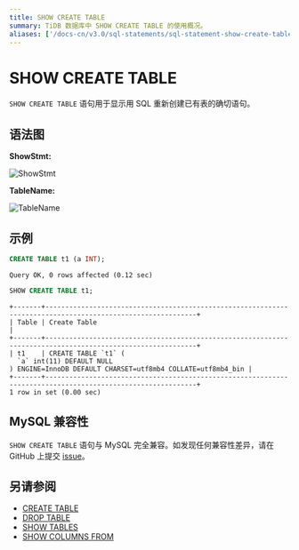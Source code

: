 ```yaml
---
title: SHOW CREATE TABLE
summary: TiDB 数据库中 SHOW CREATE TABLE 的使用概况。
aliases: ['/docs-cn/v3.0/sql-statements/sql-statement-show-create-table/','/docs-cn/v3.0/reference/sql/statements/show-create-table/']
---
```


# SHOW CREATE TABLE

`SHOW CREATE TABLE` 语句用于显示用 SQL 重新创建已有表的确切语句。

## 语法图

**ShowStmt:**

![ShowStmt](https://download.pingcap.com/images/docs-cn/sqlgram/ShowStmt.png)

**TableName:**

![TableName](https://download.pingcap.com/images/docs-cn/sqlgram/TableName.png)

## 示例


```sql
CREATE TABLE t1 (a INT);
```

```
Query OK, 0 rows affected (0.12 sec)
```


```sql
SHOW CREATE TABLE t1;
```

```
+-------+------------------------------------------------------------------------------------------------------------+
| Table | Create Table                                                                                               |
+-------+------------------------------------------------------------------------------------------------------------+
| t1    | CREATE TABLE `t1` (
  `a` int(11) DEFAULT NULL
) ENGINE=InnoDB DEFAULT CHARSET=utf8mb4 COLLATE=utf8mb4_bin |
+-------+------------------------------------------------------------------------------------------------------------+
1 row in set (0.00 sec)
```

## MySQL 兼容性

`SHOW CREATE TABLE` 语句与 MySQL 完全兼容。如发现任何兼容性差异，请在 GitHub 上提交 [issue](https://github.com/pingcap/tidb/issues/new/choose)。

## 另请参阅

* [CREATE TABLE](/sql-statements/sql-statement-create-table.md)
* [DROP TABLE](/sql-statements/sql-statement-drop-table.md)
* [SHOW TABLES](/sql-statements/sql-statement-show-tables.md)
* [SHOW COLUMNS FROM](/sql-statements/sql-statement-show-columns-from.md)
